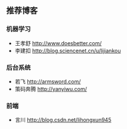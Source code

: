 ## 推荐博客

### 机器学习
* 王孝舒 http://www.doesbetter.com/
* 李建扣 http://blog.sciencenet.cn/u/lijiankou

### 后台系统
* 若飞 http://armsword.com/
* 策码奔腾 http://yanyiwu.com/

### 前端
* 言川 http://blog.csdn.net/lihongxun945


